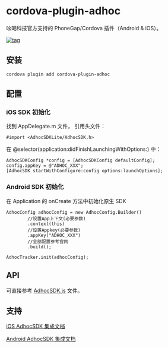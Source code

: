 # cordova-plugin-adhoc

吆喝科技官方支持的 PhoneGap/Cordova 插件（Android &amp; iOS）。

[![tag](https://img.shields.io/badge/tag-0.0.1-blue.svg)](https://github.com/AppAdhoc/cordova-plugin-adhoc)

## 安装

```
cordova plugin add cordova-plugin-adhoc
```

## 配置

### iOS SDK 初始化

找到 AppDelegate.m 文件， 引用头文件：

```
#import <AdhocSDKLite/AdhocSDK.h>
```

在 @selector(application:didFinishLaunchingWithOptions:) 中：

```
AdhocSDKConfig *config = [AdhocSDKConfig defaultConfig];
config.appKey = @"ADHOC_XXX";
[AdhocSDK startWithConfigure:config options:launchOptions];
```

### Android SDK 初始化

在 Application 的 onCreate 方法中初始化原生 SDK

```
AdhocConfig adhocConfig = new AdhocConfig.Builder()
        //设置App上下文(必要参数)
        .context(this)
        //设置Appkey(必要参数)
        .appKey("ADHOC_XXX")
        //全部配置参考官网
        .build();

AdhocTracker.init(adhocConfig);
```
## API

可直接参考 [AdhocSDK.js](https://github.com/AppAdhoc/cordova-plugin-adhoc/blob/master/www/AdhocSDK.js) 文件。

## 支持

[iOS AdhocSDK 集成文档](http://help.appadhoc.com/zh/sdk/iosSDK.html)  

[Android AdhocSDK 集成文档](http://help.appadhoc.com/zh/sdk/androidSDK.html)
